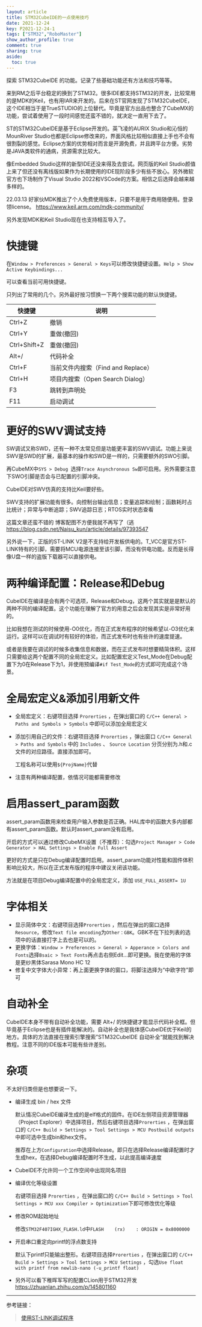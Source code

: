 ```yaml
---
layout: article
title: STM32CubeIDE的一点使用技巧
date: 2021-12-24
key: P2021-12-24-1
tags: ["STM32","RoboMaster"]
show_author_profile: true
comment: true
sharing: true
aside:
  toc: true
---
```


探索 STM32CubeIDE 的功能。记录了些基础功能还有方法和技巧等等。

<!--more-->

来到RM之后平台稳定的换到了STM32。很多IDE都支持STM32的开发，比较常用的是MDK的Keil，也有用IAR来开发的。后来在ST官网发现了STM32CubeIDE，这个IDE相当于是TrueSTUDIO的上位替代。毕竟是官方出品也整合了CubeMX的功能，尝试着使用了一段时间感觉还蛮不错的，就决定一直用下去了。

ST的STM32CubeIDE是基于Eclipse开发的。英飞凌的AURIX Studio和沁恒的MounRiver Studio也都是Eclipse修改来的，界面风格比较相似直接上手也不会有很割裂的感觉。Eclipse方案的优势相对而言是开源免费，并且跨平台方便。劣势是JAVA类软件的通病，资源需求比较大。

像Embedded Studio这样的新型IDE还没来得及去尝试。网页版的Keil Studio颜值上来了但还没有离线版如果作为长期使用的IDE现阶段多少有些不放心。另外微软官方也下场制作了Visual Studio 2022和VSCode的方案。相信之后选择会越来越多样的。



22.03.13 好家伙MDK推出了个人免费使用版本，只要不是用于商用随便用。登录领license。 <https://www.keil.arm.com/mdk-community/>

另外发现MDK和Keil Studio现在也支持相互导入了。



# 快捷键

在`Window > Preferences > General > Keys`可以修改快捷键设置。`Help > Show Active Keybindings...`

可以查看当前可用快捷键。

只列出了常用的几个。另外最好按习惯换一下两个搜索功能的默认快捷键。

| 快捷键       | 说明                               |
| ------------ | ---------------------------------- |
| Ctrl+Z       | 撤销                               |
| Ctrl+Y       | 重做(撤回)                         |
| Ctrl+Shift+Z | 重做(撤回)                         |
| Alt+/        | 代码补全                           |
| Ctrl+F       | 当前文件内搜索（Find and Replace） |
| Ctrl+H       | 项目内搜索（Open Search Dialog）   |
| F3           | 跳转到声明处                       |
| F11          | 启动调试                           |



# 更好的SWV调试支持

SW调试又称SWD，还有一种不太常见但是功能更丰富的SWV调试。功能上来说SWV是SWD的扩展，最基本的操作和SWD是一样的，只需要额外的SWO引脚。

再CubeMX中`SYS > Debug `选择`Trace Asynchronous Sw`即可启用。另外需要注意下SWO引脚是否会与已配置的引脚冲突。

CubeIDE对SWV仿真的支持比Keil要好些。


SWV支持的扩展功能有很多。向控制台输出信息；变量追踪和绘制；函数耗时占比统计；异常与中断追踪；SWV追踪日志；RTOS实时状态查看

这篇文章还蛮不错的 博客配图不方便我就不再写了（逃 <https://blog.csdn.net/Naisu_kun/article/details/97393547>

另外说一下，正版的ST-LINK V2是不支持给开发板供电的。T_VCC是官方ST-LINK特有的引脚，需要将MCU电源连接至该引脚，而没有供电功能。反而是长得像U盘一样的盗版下载器可以直接供电。



# 两种编译配置：Release和Debug

CubeIDE在编译是会有两个可选项，Release和Debug，这两个其实就是是默认的两种不同的编译配置。这个功能在理解了官方的用意之后会发现其实是非常好用的。

比如我想在测试的时候使用-O0优化，而在正式发布程序的时候希望以-O3优化来运行。这样可以在调试时有较好的体验，而正式发布时也有些许的速度提速。

或者是我要在调试的时候多收集信息和数据，而在正式发布时想要精简体积。这样只需要给这两个配置不同的全局宏定义。比如配置宏定义Test_Mode在Debug配置下为0在Release下为1，并使用预编译`#if Test_Mode`的方式即可完成这个场景。



# 全局宏定义&添加引用新文件

- 全局宏定义：右键项目选择 `Prorerties` ，在弹出窗口的 `C/C++ General > Paths and Symbols > Symbols` 中即可以添加全局宏定义

- 添加引用自己的文件：右键项目选择 `Prorerties` ，弹出窗口 `C/C++ General > Paths and Symbols` 中的 `Includes` 、 `Source Location` 分页分别为.h和.c文件的对应路径。直接添加即可。

  工程名称可以使用`${ProjName}`代替

- 注意有两种编译配置，依情况可能都需要修改

  

# 启用assert_param函数

assert_param函数用来检查用户输入参数是否正确。HAL库中的函数大多内部都有assert_param函数。默认时assert_param没有启用。

开启的方式可以通过修改CubeMX设置（不推荐）：勾选`Project Manager > Code Generator > HAL Settings > Enable Full Assert`

更好的方式是只在Debug编译配置时启用。assert_param功能对性能和固件体积影响比较大，所以在正式发布版的程序中建议关闭该功能。

方法就是在项目Debug编译配置中的全局宏定义，添加 `USE_FULL_ASSERT= 1U`



# 字体相关

- 显示简体中文：右键项目选择`Prorerties` ，然后在弹出的窗口选择`Resource`，修改`Text file encoding`为`Other：GBK`。GBK不在下拉列表的选项中的话直接打字上去也是可以的。
- 更换字体：`Window > Preferences > General > Apperance > Colors and Fonts`选择`Bsaic > Text Fonts`再点击右侧Edit...即可更换。我在使用的字体是更纱黑体Sarasa Mono HC 12
- 修复中文字体大小异常：再上面更换字体的窗口，将脚注选择为“中欧字符”即可



# 自动补全

CubeIDE本身不带有自动补全功能，需要 Alt+/  的快捷键才能显示代码补全框。但毕竟基于Eclipse也是有插件能解决的。自动补全也是我体感CubeIDE优于Keil的地方。具体的方法直接在搜索引擎搜索”STM32CubeIDE 自动补全“就能找到解决教程。注意不同的IDE版本可能有些许差别。



# 杂项

不太好归类但是也想要说一下。

- 编译生成 bin / hex 文件

  默认情况CubeIDE编译生成的是elf格式的固件。在IDE左侧项目资源管理器（Project Explorer）中选择项目，然后右键项目选择`Prorerties` ，在弹出窗口的 `C/C++ Build > Settings > Tool Settings > MCU Postbuild outputs` 中即可选中生成bin和hex文件。

  推荐在上方`Configuration`中选择Release。即只在选择Release编译配置时才生成hex，在选择Debug编译配置时不生成，以此提高编译速度

- CubeIDE不允许同一个工作空间中出现同名项目

- 编译优化等级设置

  右键项目选择 `Prorerties` ，在弹出窗口的 `C/C++ Build > Settings > Tool Settings > MCU xxx Compiler > Optimization`下即可修改优化等级

- 修改ROM起始地址

  修改`STM32F407IGHX_FLASH.ld`中`FLASH    (rx)    : ORIGIN = 0x8000000` 

- 开启串口重定向printf的浮点数支持

  默认下printf只能输出整形。右键项目选择`Prorerties` ，在弹出窗口的 `C/C++ Build > Settings > Tool Settings > MCU Settings` ，勾选`Use float with printf from newlib-nano (-u_printf float)` 

- 另外可以看下稚晖军写的配置CLion用于STM32开发 <https://zhuanlan.zhihu.com/p/145801160>



------

参考链接：

> [使用ST-LINK调试程序](https://blog.csdn.net/Naisu_kun/article/details/97393547)
